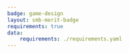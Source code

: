 ```yaml
---
badge: game-design
layout: smb-merit-badge
requirements: true
data:
    requirements: ./requirements.yaml
---
```

